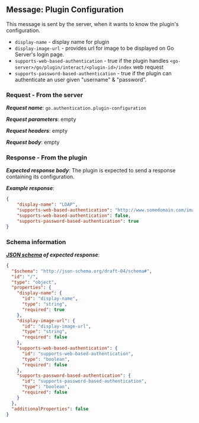 ## Message: Plugin Configuration

This message is sent by the server, when it wants to know the plugin's configuration.

- `display-name` - display name for plugin
- `display-image-url` - provides url for image to be displayed on Go Server's login page.
- `supports-web-based-authentication` - true if the plugin handles `<go-server>/go/plugin/interact/<plugin-id>/index` web request
- `supports-password-based-authentication` - true if the plugin can authenticate an user given "username" & "password".

### Request - From the server

***Request name***: `go.authentication.plugin-configuration`

***Request parameters***: empty

***Request headers***: empty

***Request body***: empty


### Response - From the plugin

***Expected response body***: The plugin is expected to send a response containing its configuration.

***Example response***:

```json
{
    "display-name": "LDAP",
    "supports-web-based-authentication": "http://www.somedomain.com/images/someimage.png",
    "supports-web-based-authentication": false,
    "supports-password-based-authentication": true
}
```

### Schema information

***[JSON schema](http://json-schema.org) of expected response***:

```json
{
  "$schema": "http://json-schema.org/draft-04/schema#",
  "id": "/",
  "type": "object",
  "properties": {
    "display-name": {
      "id": "display-name",
      "type": "string",
      "required": true
    },
    "display-image-url": {
      "id": "display-image-url",
      "type": "string",
      "required": false
    },
    "supports-web-based-authentication": {
      "id": "supports-web-based-authentication",
      "type": "boolean",
      "required": false
    },
    "supports-password-based-authentication": {
      "id": "supports-password-based-authentication",
      "type": "boolean",
      "required": false
    }
  },
  "additionalProperties": false
}
```
